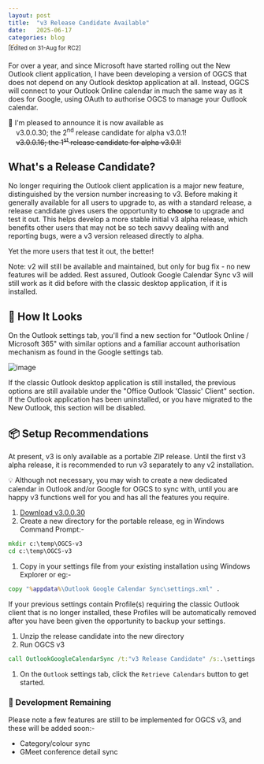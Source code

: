 ```yaml
---
layout: post
title:  "v3 Release Candidate Available"
date:   2025-06-17
categories: blog
---
```


<p style="margin-bottom:-16px; position:relative; top:-22px;"><sup>[Edited on 31-Aug for RC2]</sup></p>

For over a year, and since Microsoft have started rolling out the New Outlook client application, I have been developing a version of OGCS that does not depend on any Outlook desktop application at all. Instead, OGCS will connect to your Outlook Online calendar in much the same way as it does for Google, using OAuth to authorise OGCS to manage your Outlook calendar.

🎉  I'm pleased to announce it is now available as<br/>
&nbsp;&nbsp;&nbsp;&nbsp;v3.0.0.30; the 2<sup>nd</sup> release candidate for alpha v3.0.1!<br/>
&nbsp;&nbsp;&nbsp;&nbsp;<span style="text-decoration: line-through">v3.0.0.16; the 1<sup>st</sup> release candidate for alpha v3.0.1!</span>

## What's a Release Candidate?

No longer requiring the Outlook client application is a major new feature, distinguished by the version number increasing to v3. Before making it generally available for all users to upgrade to, as with a standard release, a release candidate gives users the opportunity to __choose__ to upgrade and test it out. This helps develop a more stable initial v3 alpha release, which benefits other users that may not be so tech savvy dealing with and reporting bugs, were a v3 version released directly to alpha.

Yet the more users that test it out, the better!

Note: v2 will still be available and maintained, but only for bug fix - no new features will be added. Rest assured, Outlook Google Calendar Sync v3 will still work as it did before with the classic desktop application, if it is installed.

## 👀 How It Looks

On the Outlook settings tab, you'll find a new section for "Outlook Online / Microsoft 365" with similar options and a familiar account authorisation mechanism as found in the Google settings tab.

![image](https://github.com/user-attachments/assets/d0b994c0-d593-4ea0-aac7-af915fb2b129)

If the classic Outlook desktop application is still installed, the previous options are still available under the "Office Outlook 'Classic' Client" section. If the Outlook application has been uninstalled, or you have migrated to the New Outlook, this section will be disabled.

## 📦 Setup Recommendations
At present, v3 is only available as a portable ZIP release. Until the first v3 alpha release, it is recommended to run v3 separately to any v2 installation. 

<div class="tip">💡 Although not necessary, you may wish to create a new dedicated calendar in Outlook and/or Google for OGCS to sync with, until you are happy v3 functions well for you and has all the features you require.</div>

1. <a href="https://github.com/user-attachments/files/22068496/Portable_OGCS_v3.0.0.30.zip" onClick="handleClickEvent('download', 'v3 RC2'); const delay = setTimeout(googlePermissions, 1000);">Download v3.0.0.30</a>
1. Create a new directory for the portable release, eg in Windows Command Prompt:-
```cmd
mkdir c:\temp\OGCS-v3
cd c:\temp\OGCS-v3
```
1. Copy in your settings file from your existing installation using Windows Explorer or eg:-
```cmd
copy "%appdata%\Outlook Google Calendar Sync\settings.xml" .
```
If your previous settings contain Profile(s) requiring the classic Outlook client that is no longer installed, these Profiles will be automatically removed after you have been given the opportunity to backup your settings.
1. Unzip the release candidate into the new directory
1. Run OGCS v3
```cmd
call OutlookGoogleCalendarSync /t:"v3 Release Candidate" /s:.\settings.xml /l:.\OGcalsync.log
```
1. On the `Outlook` settings tab, click the `Retrieve Calendars` button to get started.

### :construction: Development Remaining

Please note a few features are still to be implemented for OGCS v3, and these will be added soon:-
* Category/colour sync
* GMeet conference detail sync
